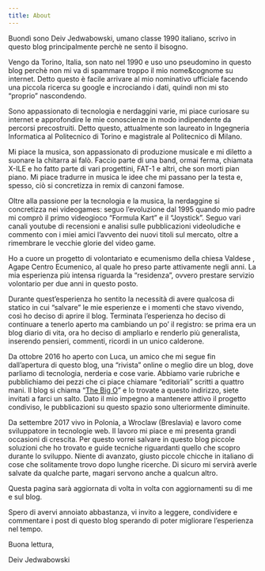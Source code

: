 ```yaml
---
title: About
---
```


Buondì sono Deiv Jedwabowski, umano classe 1990 italiano, scrivo in questo blog principalmente perchè ne sento il bisogno.

Vengo da Torino, Italia, son nato nel 1990 e uso uno pseudomino in questo blog perchè non mi va di spammare troppo il mio nome&cognome su internet. Detto questo è facile arrivare al mio nominativo ufficiale facendo una piccola ricerca su google e incrociando i dati, quindi non mi sto “proprio” nascondendo.

Sono appassionato di tecnologia e nerdaggini varie, mi piace curiosare su internet e approfondire le mie conoscienze in modo indipendente da percorsi precostruiti. Detto questo, attualmente son laureato in Ingegneria Informatica al Politecnico di Torino e magistrale al Politecnico di Milano.

Mi piace la musica, son appassionato di produzione musicale e mi diletto a suonare la chitarra ai falò. Faccio parte di una band, ormai ferma, chiamata X-ILE e ho fatto parte di vari progettini, FAT-1 e altri, che son morti pian piano. Mi piace tradurre in musica le idee che mi passano per la testa e, spesso, ciò si concretizza in remix di canzoni famose.

Oltre alla passione per la tecnologia e la musica, la nerdaggine si concretizza nei videogames: seguo l’evoluzione dal 1995 quando mio padre mi comprò il primo videogioco “Formula Kart” e il “Joystick”. Seguo vari canali youtube di recensioni e analisi sulle pubblicazioni videoludiche e commento con i miei amici l’avvento dei nuovi titoli sul mercato, oltre a rimembrare le vecchie glorie del video game.

Ho a cuore un progetto di volontariato e ecumenismo della chiesa Valdese , Agape Centro Ecumenico, al quale ho preso parte attivamente negli anni. La mia esperienza più intensa riguarda la “residenza”, ovvero prestare servizio volontario per due anni in questo posto.

Durante quest’esperienza ho sentito la necessità di avere qualcosa di statico in cui “salvare” le mie esperienze e i momenti che stavo vivendo, così ho deciso di aprire il blog. Terminata l’esperienza ho deciso di continuare a tenerlo aperto ma cambiando un po’ il registro: se prima era un blog diario di vita, ora ho deciso di ampliarlo e renderlo più generalista, inserendo pensieri, commenti, ricordi in un unico calderone.

Da ottobre 2016 ho aperto con Luca, un amico che mi segue fin dall’apertura di questo blog, una “rivista” online o meglio dire un blog, dove parliamo di tecnologia, nerderia e cose varie. Abbiamo varie rubriche e pubblichiamo dei pezzi che ci piace chiamare “editoriali” scritti a quattro mani. Il blog si chiama “[The Big O](https://www.thebigo.it)” e lo trovate a questo indirizzo, siete invitati a farci un salto. Dato il mio impegno a mantenere attivo il progetto condiviso, le pubblicazioni su questo spazio sono ulteriormente diminuite.

Da settembre 2017 vivo in Polonia, a Wroclaw (Breslavia) e lavoro come sviluppatore in tecnologie web. Il lavoro mi piace e mi presenta grandi occasioni di crescita. Per questo vorrei salvare in questo blog piccole soluzioni che ho trovato e guide tecniche riguardanti quello che scopro durante lo sviluppo. Niente di avanzato, giusto piccole chicche in italiano di cose che solitamente trovo dopo lunghe ricerche. Di sicuro mi servirà averle salvate da qualche parte, magari servono anche a qualcun altro.

Questa pagina sarà aggiornata di volta in volta con aggiornamenti su di me e sul blog.

Spero di avervi annoiato abbastanza, vi invito a leggere, condividere e commentare i post di questo blog sperando di poter migliorare l’esperienza nel tempo.

Buona lettura,

Deiv Jedwabowski
